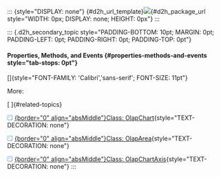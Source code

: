 ::: {style="DISPLAY: none"}
[](ms-xhelp:///?Id=d2h_url_template){#d2h_url_template}![](!package_url!){#d2h_package_url style="WIDTH: 0px; DISPLAY: none; HEIGHT: 0px"}
:::

::: {.d2h_secondary_topic style="PADDING-BOTTOM: 10pt; MARGIN: 0pt; PADDING-LEFT: 0pt; PADDING-RIGHT: 0pt; PADDING-TOP: 0pt"}
#### Properties, Methods, and Events {#properties-methods-and-events style="tab-stops: 0pt"}

[]{style="FONT-FAMILY: 'Calibri','sans-serif'; FONT-SIZE: 11pt"} 

More:

[ ]{#related-topics}

[![](button.gif){border="0" align="absMiddle"}Class: OlapChart](ms-xhelp:///?Id=9698e0d7-e114-4ef4-b6ce-6e60efff5b18){style="TEXT-DECORATION: none"}

[![](button.gif){border="0" align="absMiddle"}Class: OlapArea](ms-xhelp:///?Id=f464c7af-3f37-441c-b070-cd76b5cab474){style="TEXT-DECORATION: none"}

[![](button.gif){border="0" align="absMiddle"}Class: OlapChartAxis](ms-xhelp:///?Id=82434633-11bf-434f-b041-2afa1d6d7213){style="TEXT-DECORATION: none"}
:::
